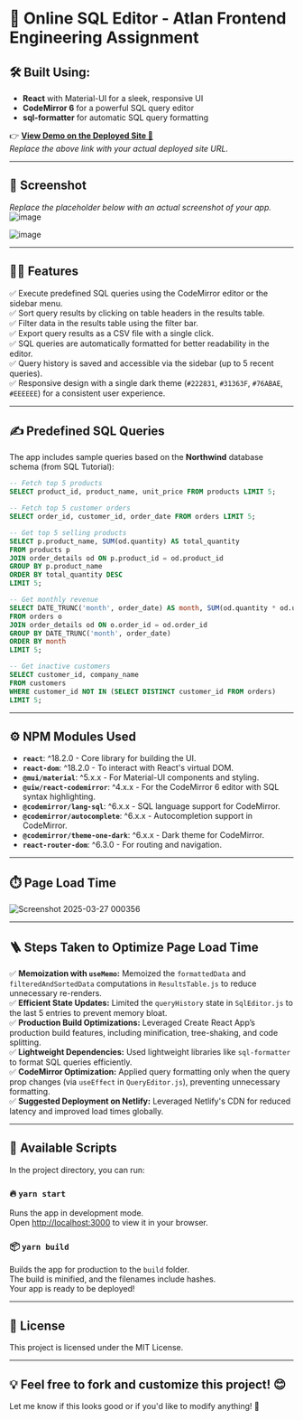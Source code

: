 # 🚀 Online SQL Editor - Atlan Frontend Engineering Assignment  

## 🛠️ Built Using:
- **React** with Material-UI for a sleek, responsive UI  
- **CodeMirror 6** for a powerful SQL query editor  
- **sql-formatter** for automatic SQL query formatting  

👉 **[View Demo on the Deployed Site 🚀](https://sq-liter-atlan-assignment.vercel.app/)**  
_Replace the above link with your actual deployed site URL._  

---

## 📸 Screenshot  
_Replace the placeholder below with an actual screenshot of your app._  
![image](https://github.com/user-attachments/assets/dd007d01-bf2a-4919-8942-4967bddfc187)

![image](https://github.com/user-attachments/assets/99d7edde-820f-4fd8-8a88-07edabd3fad6)



---

## 👨‍💻 Features
✅ Execute predefined SQL queries using the CodeMirror editor or the sidebar menu.  
✅ Sort query results by clicking on table headers in the results table.  
✅ Filter data in the results table using the filter bar.  
✅ Export query results as a CSV file with a single click.  
✅ SQL queries are automatically formatted for better readability in the editor.  
✅ Query history is saved and accessible via the sidebar (up to 5 recent queries).  
✅ Responsive design with a single dark theme (`#222831`, `#31363F`, `#76ABAE`, `#EEEEEE`) for a consistent user experience.  

---

## ✍️ Predefined SQL Queries
The app includes sample queries based on the **Northwind** database schema (from SQL Tutorial):

```sql
-- Fetch top 5 products
SELECT product_id, product_name, unit_price FROM products LIMIT 5;

-- Fetch top 5 customer orders
SELECT order_id, customer_id, order_date FROM orders LIMIT 5;

-- Get top 5 selling products
SELECT p.product_name, SUM(od.quantity) AS total_quantity
FROM products p
JOIN order_details od ON p.product_id = od.product_id
GROUP BY p.product_name
ORDER BY total_quantity DESC
LIMIT 5;

-- Get monthly revenue
SELECT DATE_TRUNC('month', order_date) AS month, SUM(od.quantity * od.unit_price) AS revenue
FROM orders o
JOIN order_details od ON o.order_id = od.order_id
GROUP BY DATE_TRUNC('month', order_date)
ORDER BY month
LIMIT 5;

-- Get inactive customers
SELECT customer_id, company_name
FROM customers
WHERE customer_id NOT IN (SELECT DISTINCT customer_id FROM orders)
LIMIT 5;
```

---

## ⚙️ NPM Modules Used
- **`react`**: ^18.2.0 - Core library for building the UI.  
- **`react-dom`**: ^18.2.0 - To interact with React's virtual DOM.  
- **`@mui/material`**: ^5.x.x - For Material-UI components and styling.  
- **`@uiw/react-codemirror`**: ^4.x.x - For the CodeMirror 6 editor with SQL syntax highlighting.  
- **`@codemirror/lang-sql`**: ^6.x.x - SQL language support for CodeMirror.  
- **`@codemirror/autocomplete`**: ^6.x.x - Autocompletion support in CodeMirror.  
- **`@codemirror/theme-one-dark`**: ^6.x.x - Dark theme for CodeMirror.  
- **`react-router-dom`**: ^6.3.0 - For routing and navigation.  

---

## ⏱️ Page Load Time
![Screenshot 2025-03-27 000356](https://github.com/user-attachments/assets/4732ad6b-5226-490a-aa26-bd90c0a90896) 

---

## 🪜 Steps Taken to Optimize Page Load Time
✅ **Memoization with `useMemo`:** Memoized the `formattedData` and `filteredAndSortedData` computations in `ResultsTable.js` to reduce unnecessary re-renders.  
✅ **Efficient State Updates:** Limited the `queryHistory` state in `SqlEditor.js` to the last 5 entries to prevent memory bloat.  
✅ **Production Build Optimizations:** Leveraged Create React App’s production build features, including minification, tree-shaking, and code splitting.  
✅ **Lightweight Dependencies:** Used lightweight libraries like `sql-formatter` to format SQL queries efficiently.  
✅ **CodeMirror Optimization:** Applied query formatting only when the query prop changes (via `useEffect` in `QueryEditor.js`), preventing unnecessary formatting.  
✅ **Suggested Deployment on Netlify:** Leveraged Netlify's CDN for reduced latency and improved load times globally.  

---

## 🚀 Available Scripts
In the project directory, you can run:

### 🔥 `yarn start`
Runs the app in development mode.  
Open [http://localhost:3000](http://localhost:3000) to view it in your browser.  

### 📦 `yarn build`
Builds the app for production to the `build` folder.  
The build is minified, and the filenames include hashes.  
Your app is ready to be deployed!

---

## 📝 License
This project is licensed under the MIT License.  

---

💡 **Feel free to fork and customize this project!** 😊  
---

Let me know if this looks good or if you'd like to modify anything! 🚀
